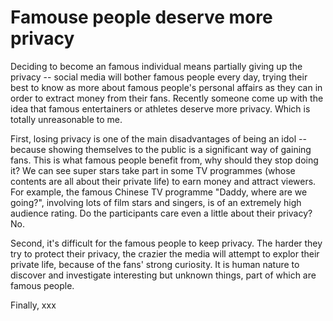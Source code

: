 # Famouse people deserve more privacy

Deciding to become an famous individual means partially giving up the privacy --
social media will bother famous people every day, trying their best to know as
more about famous people's personal affairs as they can in order to extract money
from their fans. Recently someone come up with the idea that famous entertainers
or athletes deserve more privacy. Which is totally unreasonable to me.

First, losing privacy is one of the main disadvantages of being an idol -- because
showing themselves to the public is a significant way of gaining fans. This is what
famous people benefit from, why should they stop doing it? We can see super stars
take part in some TV programmes (whose contents are all about their private life)
to earn money and attract viewers. For example, the famous Chinese TV programme
"Daddy, where are we going?", involving lots of film stars and singers, is of an
extremely high audience rating. Do the participants care even a little about their
privacy? No.

Second, it's difficult for the famous people to keep privacy. The harder they try
to protect their privacy, the crazier the media will attempt to explor their private
life, because of the fans' strong curiosity. It is human nature to discover and
investigate interesting but unknown things, part of which are famous people.

Finally, xxx
